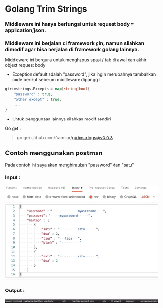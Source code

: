 # Golang Trim Strings
### Middleware ini hanya berfungsi untuk request body = application/json.

### Middleware ini berjalan di framework gin, namun silahkan dimodif agar bisa berjalan di framework golang lainnya.
Middleware ini berguna untuk menghapus spasi / tab di awal dan akhir object request body

- Exception default adalah "password", jika ingin merubahnya tambahkan code berikut sebelum middleware dipanggil
```go
gtrimstrings.Excepts = map[string]bool{
    "password" : true,
    "other except" : true,
    ...
}
```
- Untuk penggunaan lainnya silahkan modif sendiri

Go get :
> go get github.com/ftamhar/gtrimstrings@v0.0.3

## Contoh menggunakan postman

Pada contoh ini saya akan menghiraukan "password" dan "satu"
### Input :
![Input](/img/1.jpg)
### Output :
![Output](/img/2.jpg)
